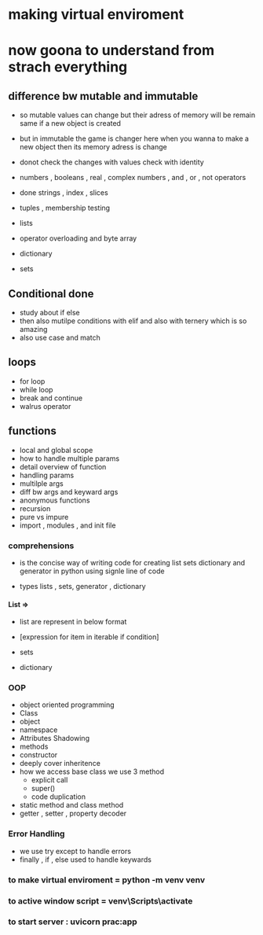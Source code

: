 # making virtual enviroment
# now goona to understand from strach everything

## difference bw mutable and immutable

- so mutable values can change but their adress of memory will be remain same if a new object is created
- but in immutable the game is changer here when you wanna to make a new object then its memory adress is change 
- donot check the changes with values check with identity


- numbers  , booleans  ,  real   , complex numbers  , and  , or  , not operators
- done strings , index , slices
- tuples , membership testing 
- lists 
- operator overloading and byte array 
- dictionary 
- sets

## Conditional done
- study about if else
- then also mutilpe conditions with elif and also with ternery which is so amazing
- also use case and match

## loops
- for loop
- while loop
- break and continue
- walrus operator


## functions 
- local and global scope
- how to handle multiple params
- detail overview of function
- handling params
- multilple args
- diff bw args and  keyward args
- anonymous functions
- recursion
- pure vs impure 
- import , modules , and init file

### comprehensions
- is the concise way of writing code for creating list sets dictionary and generator in python using signle line of code 

- types lists , sets, generator , dictionary 

#### List => 
- list are represent in below format
- [expression for item in iterable if condition]

- sets
- dictionary


### OOP
- object oriented programming
- Class
- object
- namespace
- Attributes Shadowing
- methods
- constructor
- deeply cover inheritence
- how we access base class we use 3 method
    - explicit call
    - super()
    - code duplication
- static method and class method
- getter , setter , property decoder


### Error Handling
- we use try except to handle errors
- finally  , if , else used to handle keywards


### to make virtual enviroment = python -m venv venv
### to active window script = venv\Scripts\activate
### to start server : uvicorn prac:app
